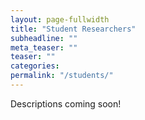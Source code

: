 ```yaml
---
layout: page-fullwidth
title: "Student Researchers"
subheadline: ""
meta_teaser: ""
teaser: ""
categories:
permalink: "/students/"
---
```


Descriptions coming soon!